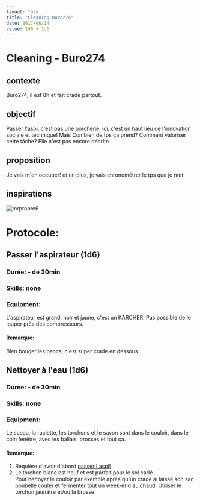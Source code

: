 ```yaml
---
layout: Task
title: "Cleaning Buro274"
date: 2017/06/14
value: 1d6 + 1d6
---
```


# Cleaning - Buro274
## contexte
Buro274, il est 8h et fait crade partout.
## objectif
Passer l'aspi, c'est pas une porcherie, ici, c'est un haut lieu de l'innovation sociale et technique! 
Mais Combien de tps ça prend? Comment valoriser cette tâche? Elle n'est pas encore décrite.
## proposition
Je vais m'en occuper! et en plus, je vais chronométrer le tps que je met. 
## inspirations
![mrpropre6](https://user-images.githubusercontent.com/12049360/27118848-7da1ff06-50dd-11e7-94cd-5907b3908830.jpg)

# Protocole:
## Passer l'aspirateur (1d6)
### Durée: - de 30min
### Skills: none
### Equipment: 
L'aspirateur est grand, noir et jaune, c'est un KARCHER. Pas possible de le louper près des compresseurs.  
#### Remarque: 
Bien bouger les bancs, c'est super crade en dessous. 

## Nettoyer à l'eau (1d6)
### Durée: - de 30min  
### Skills: none
### Equipment: 
Le sceau, la raclette, les torchons et le savon sont dans le couloir, dans le coin fenêtre, avec les ballais, brosses et tout ça.

#### Remarque: 
1. Requière d'avoir d'abord [passer l'aspi!](https://github.com/openfab-lab/openfab/blob/master/Task/Cleaning-buro274.md#passer-laspirateur-1d6)
2. Le torchon blanc est neuf et est parfait pour le sol carlé.    
Pour nettoyer le couloir par exemple après qu'un crade ai laissé son sac poubelle couler et fermenter tout un week-end au chaud. Utiliser le torchon jaunâtre et/ou la brosse.
